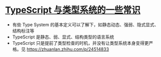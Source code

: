 # [TypeScript 与类型系统的一些常识](https://hijiangtao.github.io/2020/07/12/Notes-About-TypeScript-And-Type-System/)

- 有些 Type System 的基本定义可以了解下，如静态动态、强弱、隐式显式、结构标注等
- TypeScript 是静态、弱、显式、结构类型的语言系统
- TypeScript 只是提前了类型检查的时机，并没有让类型系统本身变得更严格。见 https://zhuanlan.zhihu.com/p/24514833
